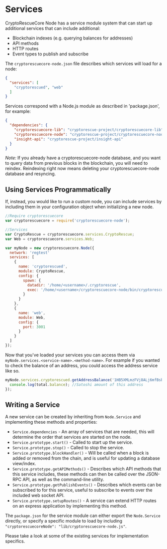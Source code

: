# Services
CryptoRescueCore Node has a service module system that can start up additional services that can include additional:
- Blockchain indexes (e.g. querying balances for addresses)
- API methods
- HTTP routes
- Event types to publish and subscribe

The `cryptorescuecore-node.json` file describes which services will load for a node:

```json
{
  "services": [
    "cryptorescued", "web"
  ]
}
```

Services correspond with a Node.js module as described in 'package.json', for example:

```json
{
  "dependencies": {
    "cryptorescuecore-lib": "cryptorescue-project/cryptorescuecore-lib",
    "cryptorescuecore-node": "cryptorescue-project/cryptorescuecore-node",
    "insight-api": "cryptorescue-project/insight-api"
  }
}
```

_Note:_ If you already have a cryptorescuecore-node database, and you want to query data from previous blocks in the blockchain, you will need to reindex. Reindexing right now means deleting your cryptorescuecore-node database and resyncing.

## Using Services Programmatically
If, instead, you would like to run a custom node, you can include services by including them in your configuration object when initializing a new node.

```js
//Require cryptorescuecore
var cryptorescuecore = require('cryptorescuecore-node');

//Services
var CryptoRescue = cryptorescuecore.services.CryptoRescue;
var Web = cryptorescuecore.services.Web;

var myNode = new cryptorescuecore.Node({
  network: 'regtest'
  services: [
    {
      name: 'cryptorescued',
      module: CryptoRescue,
      config: {
        spawn: {
          datadir: '/home/<username>/.cryptorescue',
          exec: '/home/<username>/cryptorescuecore-node/bin/cryptorescued'
        }
      }
    },
    {
      name: 'web',
      module: Web,
      config: {
        port: 3001
      }
    }
  ]
});
```

Now that you've loaded your services you can access them via `myNode.services.<service-name>.<method-name>`. For example if you wanted to check the balance of an address, you could access the address service like so.

```js
myNode.services.cryptorescued.getAddressBalance('1HB5XMLmzFVj8ALj6mfBsbifRoD4miY36v', false, function(err, total) {
  console.log(total.balance); //Satoshi amount of this address
});
```

## Writing a Service
A new service can be created by inheriting from `Node.Service` and implementing these methods and properties:
- `Service.dependencies` -  An array of services that are needed, this will determine the order that services are started on the node.
- `Service.prototype.start()` - Called to start up the service.
- `Service.prototype.stop()` - Called to stop the service.
- `Service.prototype.blockHandler()` - Will be called when a block is added or removed from the chain, and is useful for updating a database view/index.
- `Service.prototype.getAPIMethods()` - Describes which API methods that this service includes, these methods can then be called over the JSON-RPC API, as well as the command-line utility.
- `Service.prototype.getPublishEvents()` - Describes which events can be subscribed to for this service, useful to subscribe to events over the included web socket API.
- `Service.prototype.setupRoutes()` - A service can extend HTTP routes on an express application by implementing this method.

The `package.json` for the service module can either export the `Node.Service` directly, or specify a specific module to load by including `"cryptorescuecoreNode": "lib/cryptorescuecore-node.js"`.

Please take a look at some of the existing services for implementation specifics.
